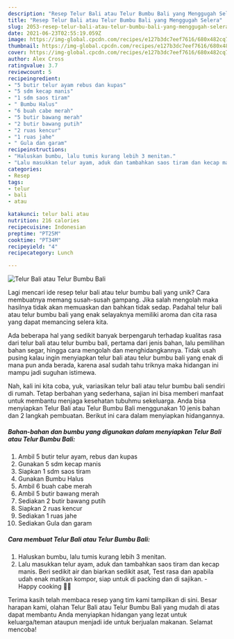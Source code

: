```yaml
---
description: "Resep Telur Bali atau Telur Bumbu Bali yang Menggugah Selera"
title: "Resep Telur Bali atau Telur Bumbu Bali yang Menggugah Selera"
slug: 2053-resep-telur-bali-atau-telur-bumbu-bali-yang-menggugah-selera
date: 2021-06-23T02:55:19.059Z
image: https://img-global.cpcdn.com/recipes/e127b3dc7eef7616/680x482cq70/telur-bali-atau-telur-bumbu-bali-foto-resep-utama.jpg
thumbnail: https://img-global.cpcdn.com/recipes/e127b3dc7eef7616/680x482cq70/telur-bali-atau-telur-bumbu-bali-foto-resep-utama.jpg
cover: https://img-global.cpcdn.com/recipes/e127b3dc7eef7616/680x482cq70/telur-bali-atau-telur-bumbu-bali-foto-resep-utama.jpg
author: Alex Cross
ratingvalue: 3.7
reviewcount: 5
recipeingredient:
- "5 butir telur ayam rebus dan kupas"
- "5 sdm kecap manis"
- "1 sdm saos tiram"
- " Bumbu Halus"
- "6 buah cabe merah"
- "5 butir bawang merah"
- "2 butir bawang putih"
- "2 ruas kencur"
- "1 ruas jahe"
- " Gula dan garam"
recipeinstructions:
- "Haluskan bumbu, lalu tumis kurang lebih 3 menitan."
- "Lalu masukkan telur ayam, aduk dan tambahkan saos tiram dan kecap manis. Beri sedikit air dan biarkan sedikit asat, Test rasa dan apabila udah enak matikan kompor, siap untuk di packing dan di sajikan. Happy cooking 🤗🎉"
categories:
- Resep
tags:
- telur
- bali
- atau

katakunci: telur bali atau 
nutrition: 216 calories
recipecuisine: Indonesian
preptime: "PT25M"
cooktime: "PT34M"
recipeyield: "4"
recipecategory: Lunch

---
```



![Telur Bali atau Telur Bumbu Bali](https://img-global.cpcdn.com/recipes/e127b3dc7eef7616/680x482cq70/telur-bali-atau-telur-bumbu-bali-foto-resep-utama.jpg)

Lagi mencari ide resep telur bali atau telur bumbu bali yang unik? Cara membuatnya memang susah-susah gampang. Jika salah mengolah maka hasilnya tidak akan memuaskan dan bahkan tidak sedap. Padahal telur bali atau telur bumbu bali yang enak selayaknya memiliki aroma dan cita rasa yang dapat memancing selera kita.

Ada beberapa hal yang sedikit banyak berpengaruh terhadap kualitas rasa dari telur bali atau telur bumbu bali, pertama dari jenis bahan, lalu pemilihan bahan segar, hingga cara mengolah dan menghidangkannya. Tidak usah pusing kalau ingin menyiapkan telur bali atau telur bumbu bali yang enak di mana pun anda berada, karena asal sudah tahu triknya maka hidangan ini mampu jadi suguhan istimewa.




Nah, kali ini kita coba, yuk, variasikan telur bali atau telur bumbu bali sendiri di rumah. Tetap berbahan yang sederhana, sajian ini bisa memberi manfaat untuk membantu menjaga kesehatan tubuhmu sekeluarga. Anda bisa menyiapkan Telur Bali atau Telur Bumbu Bali menggunakan 10 jenis bahan dan 2 langkah pembuatan. Berikut ini cara dalam menyiapkan hidangannya.

<!--inarticleads1-->

##### Bahan-bahan dan bumbu yang digunakan dalam menyiapkan Telur Bali atau Telur Bumbu Bali:

1. Ambil 5 butir telur ayam, rebus dan kupas
1. Gunakan 5 sdm kecap manis
1. Siapkan 1 sdm saos tiram
1. Gunakan  Bumbu Halus
1. Ambil 6 buah cabe merah
1. Ambil 5 butir bawang merah
1. Sediakan 2 butir bawang putih
1. Siapkan 2 ruas kencur
1. Sediakan 1 ruas jahe
1. Sediakan  Gula dan garam




<!--inarticleads2-->

##### Cara membuat Telur Bali atau Telur Bumbu Bali:

1. Haluskan bumbu, lalu tumis kurang lebih 3 menitan.
1. Lalu masukkan telur ayam, aduk dan tambahkan saos tiram dan kecap manis. Beri sedikit air dan biarkan sedikit asat, Test rasa dan apabila udah enak matikan kompor, siap untuk di packing dan di sajikan. - Happy cooking 🤗🎉




Terima kasih telah membaca resep yang tim kami tampilkan di sini. Besar harapan kami, olahan Telur Bali atau Telur Bumbu Bali yang mudah di atas dapat membantu Anda menyiapkan hidangan yang lezat untuk keluarga/teman ataupun menjadi ide untuk berjualan makanan. Selamat mencoba!
